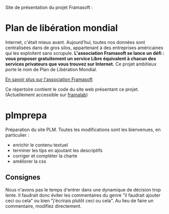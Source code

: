Site de présentation du projet Framasoft :
# Plan de libération mondial

Internet, c'était mieux avant. Aujourd'hui, toutes nos données sont centralisées dans de gros silos, appartenant à des entreprises américaines qui les exploitent sans scrupule.
**L'association Framasoft se lance un défi : vous proposer gratuitement un service Libre équivalent à chacun des services privateurs que vous trouvez sur Internet.**
Ce projet ambitieux porte le nom de Plan de Libération Mondial.

[En savoir plus sur l'association Framasoft](http://framasoft.net/)

Ce répertoire contient le code du site web présentant ce projet. (Actuellement accessible sur [framalab](https://framalab.org/plm/plm.html))

plmprepa
========

Préparation du site PLM. Toutes les modifications sont les bienvenues, en particulier :

   * enrichir le contenu textuel
   * terminer les tips en ajoutant les descriptifs
   * corriger et compléter la charte
   * améliorer la css
   
Consignes
---------

Nous n'avons pas le temps d'entrer dans une dynamique de décision trop lente. Il faudrait donc éviter les commentaires du genre "il faudrait ajouter ceci ou cela" 
ou bien "j'écrirais plutôt ceci ou cela". Au lieu de faire un commentaire, modifiez directement.
